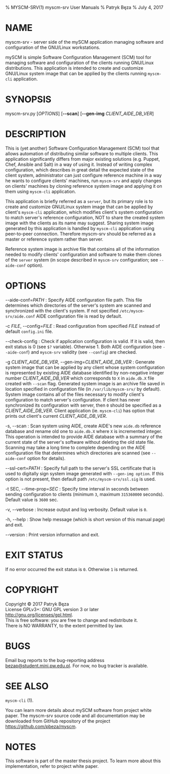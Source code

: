 % MYSCM-SRV(1) myscm-srv User Manuals
% Patryk Bęza
% July 4, 2017

# NAME

myscm-srv - server side of the mySCM application managing software and
configuration of the GNU/Linux workstations.

mySCM is simple Software Configuration Management (SCM) tool for managing
software and configuration of the clients running GNU/Linux distributions.
This application is intended to create and customize GNU/Linux system image
that can be applied by the clients running `myscm-cli` application.

# SYNOPSIS

myscm-srv.py [*OPTIONS*] [**--scan**] [**--gen-img** *CLIENT_AIDE_DB_VER*]

# DESCRIPTION

This is (yet another) Software Configuration Management (SCM) tool that allows
automation of distributing similar software to multiple clients.  This
application significantly differs from major existing solutions (e.g. Puppet,
Chef, Ansible and Salt) in a way of using it.  Instead of writing complex
configuration, which describes in great detail the expected state of the client
system, administrator can just configure reference machine in a way he wants to
configure clients' machines, run `myscm-srv` and apply changes on clients'
machines by cloning reference system image and applying it on them using
`myscm-cli` application.

This application is briefly referred as a `server`, but its primary role is to
create and customize GNU/Linux system image that can be applied by client's
`myscm-cli` application, which modifies client's system configuration to match
server's reference configuration, NOT to share the created system image with
the clients as its name may suggest.  Sharing system image generated by this
application is handled by `myscm-cli` application using peer-to-peer
connection. Therefore myscm-srv should be referred as a master or reference
system rather than server.

Reference system image is archive file that contains all of the information
needed to modify clients' configuration and software to make them clones of the
`server` system (in scope described in `myscm-srv` configuration; see
`--aide-conf` option).

# OPTIONS

\--aide-conf=*PATH*
:   Specify AIDE configuration file path.  This file determines which
    directories of the server's system are scanned and synchronized with the
    client's system.  If not specified `/etc/myscm-srv/aide.conf` AIDE
    configuration file is read by default.

-c *FILE*, \--config=*FILE*
:   Read configuration from specified *FILE* instead of default `config.ini`
    file.

--check-config
:   Check if application configuration is valid.  If it is valid, then exit
    status is 0  (see `$?` variable).  Otherwise 1.  Both AIDE configuration
    (see `--aide-conf`) and `myscm-srv` validity (see `--config`) are checked.

-g *CLIENT_AIDE_DB_VER*, \--gen-img=*CLIENT_AIDE_DB_VER*
:   Generate system image that can be applied by any client whose system
    configuration is represented by existing AIDE database identified by
    non-negative integer number *CLIENT_AIDE_DB_VER* which corresponds to `X`
    in `aide.db.X` file created with `--scan` flag.  Generated system image is
    an archive file saved in location specified in configuration file (in
    `/var/lib/myscm-srv/` by default).  System image contains all of the files
    necessary to modify client's configuration to match server's configuration.
    If client has never synchronized its configuration with server, then `0`
    should be specified as a *CLIENT_AIDE_DB_VER*.  Client application
    (ie. `myscm-cli`) has option that prints out client's current
    *CLIENT_AIDE_DB_VER*.

-s, \--scan
:   Scan system using AIDE, create AIDE's new `aide.db` reference database and
    rename old one to `aide.db.X` where `X` is incremented integer.  This
    operation is intended to provide AIDE database with a summary of the
    current state of the server's software without deleting the old state file.
    Scanning may take a long time to complete depending on the AIDE
    configuration file that determines which directories are scanned (see
    `--aide-conf` option for details).

\--ssl-cert=*PATH*
:   Specify full path to the server's SSL certificate that is used to digitally
    sign system image generated with `--gen-img option`.  If this option is not
    present, then default path `/etc/myscm-srv/ssl.sig` is used.

-t SEC, \--time-prop=*SEC*
:   Specify time interval in seconds between sending configuration to clients
    (minimum `3`, maximum `315360000` seconds).  Default value is `3600` sec.

-v, \--verbose
:   Increase output and log verbosity. Default value is `0`.

-h, \--help
:   Show help message (which is short version of this manual page) and exit.

\--version
:   Print version information and exit.

# EXIT STATUS

If no error occurred the exit status is `0`.  Otherwise `1` is returned.

# COPYRIGHT

Copyright © 2017 Patryk Bęza  
License GPLv3+: GNU GPL version 3 or later <http://gnu.org/licenses/gpl.html>.  
This is free software: you are free to change and redistribute it.  
There is NO WARRANTY, to the extent permitted by law.

# BUGS

Email bug reports to the bug-reporting address <bezap@student.mini.pw.edu.pl>.  For now, no bug tracker is available.

# SEE ALSO

`myscm-cli` (1).

You can learn more details about mySCM software from project white paper.  The
myscm-srv source code and all documentation may be downloaded from GitHub
repository of the project <https://github.com/pbeza/myscm>.

# NOTES

This software is part of the master thesis project.  To learn more about this
implementation, refer to project white paper.
